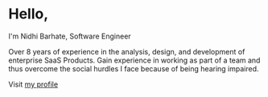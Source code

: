 # Hello,
I'm Nidhi Barhate, Software Engineer

Over 8 years of experience in the analysis, design, and development of enterprise SaaS Products. 
Gain experience in working as part of a team and thus overcome the social hurdles I face because of being hearing impaired.


Visit [my profile](https://nidhi-barhate.github.io/aboutme)
